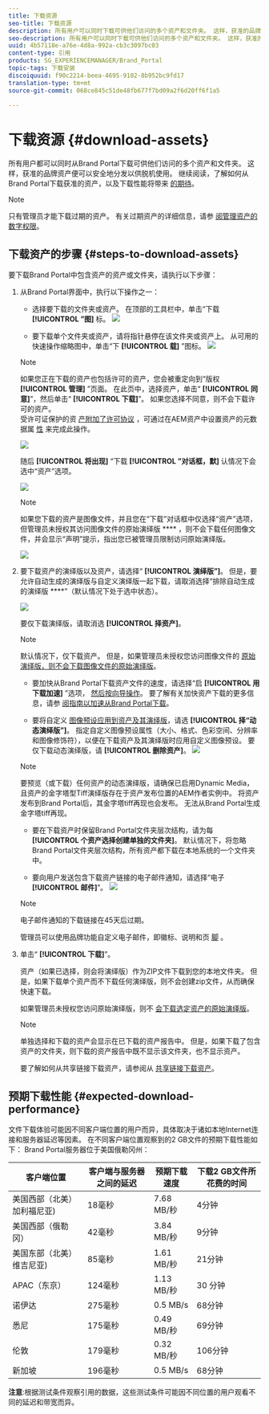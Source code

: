 ```yaml
---
title: 下载资源
seo-title: 下载资源
description: 所有用户可以同时下载可供他们访问的多个资产和文件夹。 这样，获准的品牌资产便可以安全地分发以供脱机使用。
seo-description: 所有用户可以同时下载可供他们访问的多个资产和文件夹。 这样，获准的品牌资产便可以安全地分发以供脱机使用。
uuid: 4b57118e-a76e-4d8a-992a-cb3c3097bc03
content-type: 引用
products: SG_EXPERIENCEMANAGER/Brand_Portal
topic-tags: 下载安装
discoiquuid: f90c2214-beea-4695-9102-8b952bc9fd17
translation-type: tm+mt
source-git-commit: 068ce845c51de48fb677f7bd09a2f6d20ff6f1a5

---
```



# 下载资源 {#download-assets}

所有用户都可以同时从Brand Portal下载可供他们访问的多个资产和文件夹。 这样，获准的品牌资产便可以安全地分发以供脱机使用。 继续阅读，了解如何从Brand Portal下载获准的资产，以及下载性能将带来 [的期待](../using/brand-portal-download-users.md#main-pars-header)。

>[!NOTE]
>
>只有管理员才能下载过期的资产。 有关过期资产的详细信息，请参 [阅管理资产的数字权限](../using/manage-digital-rights-of-assets.md)。

## 下载资产的步骤 {#steps-to-download-assets}

要下载Brand Portal中包含资产的资产或文件夹，请执行以下步骤：

1. 从Brand Portal界面中，执行以下操作之一：

   * 选择要下载的文件夹或资产。 在顶部的工具栏中，单击“下载 **[!UICONTROL ”图]** 标。
   ![](assets/downloadassets-1.png)

   * 要下载单个文件夹或资产，请将指针悬停在该文件夹或资产上。 从可用的快速操作缩略图中，单击“下 **[!UICONTROL 载]** ”图标。
   ![](assets/downloadsingleasset-1.png)

   >[!NOTE]
   >
   >如果您正在下载的资产也包括许可的资产，您会被重定向到“版权 **[!UICONTROL 管理]** ”页面。 在此页中，选择资产，单击“ **[!UICONTROL 同意]**”，然后单击“ **[!UICONTROL 下载]**”。 如果您选择不同意，则不会下载许可的资产。\
   >受许可证保护的资 [产附加了许可协议](https://helpx.adobe.com/experience-manager/6-5/assets/using/drm.html#DigitalRightsManagementinAssets) ，可通过在AEM资产中设置资产的元数据属 [性](https://helpx.adobe.com/experience-manager/6-5/assets/using/drm.html#DigitalRightsManagementinAssets) 来完成此操作。

   ![](assets/licensed-asset-download-1.png)

   随后 **[!UICONTROL 将出现]** “下载 **[!UICONTROL ”对话框，默]** 认情况下会选中“资产”选项。

   ![](assets/donload-assets-dialog-1.png)

   >[!NOTE]
   >
   >如果您下载的资产是图像文件，并且您在“下载”对话框中仅选择“资产”选项，但管理员未授权其访问图像文件的原始演绎版 ****[](../using/brand-portal-adding-users.md#main-pars-procedure-202029708) ，则不会下载任何图像文件，并会显示“声明”提示，指出您已被管理员限制访问原始演绎版。

   ![](assets/restrictaccess-note.png)

2. 要下载资产的演绎版以及资产，请选择“ **[!UICONTROL 演绎版”]**。 但是，要允许自动生成的演绎版与自定义演绎版一起下载，请取消选择“排除自动生成的演绎版 ****”（默认情况下处于选中状态）。

   ![](assets/exclude-auto-renditions.png)

   要仅下载演绎版，请取消选 **[!UICONTROL 择资产]**。

   >[!NOTE]
   >
   >默认情况下，仅下载资产。 但是，如果管理员未授权您访问图像文件的 [原始演绎版，则不会下载图像文件的原始演绎版](../using/brand-portal-adding-users.md#main-pars-procedure-202029708)。

   * 要加快从Brand Portal下载资产文件的速度，请选择“启 **[!UICONTROL 用下载加速]** ”选项， [然后按向导操作](../using/accelerated-download.md#main-pars-header-405749062)。 要了解有关加快资产下载的更多信息，请参 [阅指南以加速从Brand Portal下载](../using/accelerated-download.md)。

   * 要将自定义 [图像预设应用到资产及其演绎版](../using/brand-portal-image-presets.md#applyimagepresetswhendownloadingimages)，请选 **[!UICONTROL 择“动态演绎版”]**。 指定自定义图像预设属性（大小、格式、色彩空间、分辨率和图像修饰符），以便在下载资产及其演绎版时应用自定义图像预设。 要仅下载动态演绎版，请 **[!UICONTROL 删除资产]**。
   ![](assets/dynamic-renditions.png)

   >[!NOTE]
   >
   >要预览（或下载）任何资产的动态演绎版，请确保已启用Dynamic Media，且资产的金字塔型Tiff演绎版存在于资产发布位置的AEM作者实例中。 将资产发布到Brand Portal后，其金字塔tiff再现也会发布。 无法从Brand Portal生成金字塔tiff再现。

   * 要在下载资产时保留Brand Portal文件夹层次结构，请为每 **[!UICONTROL 个资产选择创建单独的文件夹]**。 默认情况下，将忽略Brand Portal文件夹层次结构，所有资产都下载在本地系统的一个文件夹中。

   * 要向用户发送包含下载资产链接的电子邮件通知，请选择“电子 **[!UICONTROL 邮件]**”。
   ![](assets/download-link.png)

   >[!NOTE]
   >
   >电子邮件通知的下载链接在45天后过期。
   >
   >管理员可以使用品牌功能自定义电子邮件，即徽标、说明和页 [脚](../using/brand-portal-branding.md) 。

3. 单击“ **[!UICONTROL 下载]**”。

   资产（如果已选择，则会将演绎版）作为ZIP文件下载到您的本地文件夹。 但是，如果下载单个资产而不下载任何演绎版，则不会创建zip文件，从而确保快速下载。

   如果管理员未授权您访问原始演绎版，则不 [会下载选定资产的原始演绎版](../using/brand-portal-adding-users.md#main-pars-procedure-202029708)。

   >[!NOTE]
   >
   >单独选择和下载的资产会显示在已下载的资产报告中。 但是，如果下载了包含资产的文件夹，则下载的资产报告中既不显示该文件夹，也不显示资产。

   要了解如何从共享链接下载资产，请参阅从 [共享链接下载资产](../using/brand-portal-link-share.md#main-pars-header-1703469193)。

## 预期下载性能 {#expected-download-performance}

文件下载体验可能因不同客户端位置的用户而异，具体取决于诸如本地Internet连接和服务器延迟等因素。 在不同客户端位置观察到的2 GB文件的预期下载性能如下： Brand Portal服务器位于美国俄勒冈州：

| 客户端位置 | 客户端与服务器之间的延迟 | 预期下载速度 | 下载2 GB文件所花费的时间 |
|-------------------------|-----------------------------------|-------------------------|------------------------------------|
| 美国西部（北美）加利福尼亚) | 18毫秒 | 7.68 MB/秒 | 4分钟 |
| 美国西部（俄勒冈） | 42毫秒 | 3.84 MB/秒 | 9分钟 |
| 美国东部（北美）维吉尼亚) | 85毫秒 | 1.61 MB/秒 | 21分钟 |
| APAC（东京） | 124毫秒 | 1.13 MB/秒 | 30 分钟 |
| 诺伊达 | 275毫秒 | 0.5 MB/s | 68分钟 |
| 悉尼 | 175毫秒 | 0.49 MB/秒 | 69分钟 |
| 伦敦 | 179毫秒 | 0.32 MB/秒 | 106分钟 |
| 新加坡 | 196毫秒 | 0.5 MB/s | 68分钟 |

**注意**:根据测试条件观察引用的数据，这些测试条件可能因不同位置的用户观看不同的延迟和带宽而异。
